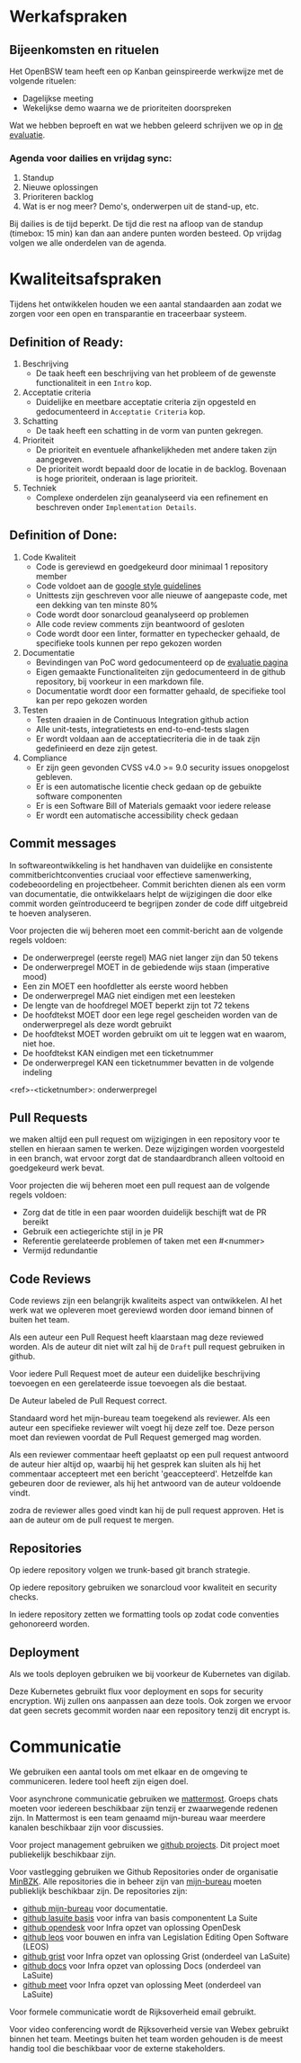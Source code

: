 # Werkafspraken

## Bijeenkomsten en rituelen

Het OpenBSW team heeft een op Kanban geinspireerde werkwijze met de volgende rituelen:

* Dagelijkse meeting
* Wekelijkse demo waarna we de prioriteiten doorspreken

Wat we hebben beproeft en wat we hebben geleerd schrijven we op in [de evaluatie](evaluatie.md).

### Agenda voor dailies en vrijdag sync:

1. Standup
2. Nieuwe oplossingen
3. Prioriteren backlog
4. Wat is er nog meer? Demo's, onderwerpen uit de stand-up, etc.

Bij dailies is de tijd beperkt. De tijd die rest na afloop van de standup (timebox: 15 min) kan dan aan andere punten worden besteed. Op vrijdag volgen we alle onderdelen van de agenda.

# Kwaliteitsafspraken

Tijdens het ontwikkelen houden we een aantal standaarden aan zodat we zorgen voor een open en transparantie en traceerbaar systeem.

## Definition of Ready:

1. Beschrijving
   * De taak heeft een beschrijving van het probleem of de gewenste functionaliteit in een `Intro` kop.
2. Acceptatie criteria
   * Duidelijke en meetbare acceptatie criteria zijn opgesteld en gedocumenteerd in `Acceptatie Criteria` kop.
3. Schatting
   * De taak heeft een schatting in de vorm van punten gekregen.
4. Prioriteit
   * De prioriteit en eventuele afhankelijkheden met andere taken zijn aangegeven. 
   * De prioriteit wordt bepaald door de locatie in de backlog. Bovenaan is hoge prioriteit, onderaan is lage prioriteit.
5. Techniek
   * Complexe onderdelen zijn geanalyseerd via een refinement en beschreven onder `Implementation Details`.

## Definition of Done:

1. Code Kwaliteit
   * Code is gereviewd en goedgekeurd door minimaal 1 repository member
   * Code voldoet aan de [google style guidelines](https://google.github.io/styleguide/)
   * Unittests zijn geschreven voor alle nieuwe of aangepaste code, met een dekking van ten minste 80%
   * Code wordt door sonarcloud geanalyseerd op problemen
   * Alle code review comments zijn beantwoord of gesloten
   * Code wordt door een linter, formatter en typechecker gehaald, de specifieke tools kunnen per repo gekozen worden
2. Documentatie
   * Bevindingen van PoC word gedocumenteerd op de [evaluatie pagina](openbsw/evaluatie.md)
   * Eigen gemaakte Functionaliteiten zijn gedocumenteerd in de github repository, bij voorkeur in een markdown file.
   * Documentatie wordt door een formatter gehaald, de specifieke tool kan per repo gekozen worden
3. Testen
   * Testen draaien in de Continuous Integration github action
   * Alle unit-tests, integratietests en end-to-end-tests slagen
   * Er wordt voldaan aan de acceptatiecriteria die in de taak zijn gedefinieerd en deze zijn getest.
4. Compliance
   * Er zijn geen gevonden CVSS v4.0 >= 9.0 security issues onopgelost gebleven.
   * Er is een automatische licentie check gedaan op de gebuikte software componenten
   * Er is een Software Bill of Materials gemaakt voor iedere release
   * Er wordt een automatische accessibility check gedaan

## Commit messages

In softwareontwikkeling is het handhaven van duidelijke en consistente commitberichtconventies cruciaal voor effectieve samenwerking, codebeoordeling en projectbeheer. Commit berichten dienen als een vorm van documentatie, die ontwikkelaars helpt de wijzigingen die door elke commit worden geïntroduceerd te begrijpen zonder de code diff uitgebreid te hoeven analyseren.

Voor projecten die wij beheren moet een commit-bericht aan de volgende regels voldoen:

* De onderwerpregel (eerste regel) MAG niet langer zijn dan 50 tekens
* De onderwerpregel MOET in de gebiedende wijs staan (imperative mood)
* Een zin MOET een hoofdletter als eerste woord hebben
* De onderwerpregel MAG niet eindigen met een leesteken
* De lengte van de hoofdregel MOET beperkt zijn tot 72 tekens
* De hoofdtekst MOET door een lege regel gescheiden worden van de onderwerpregel als deze wordt gebruikt
* De hoofdtekst MOET worden gebruikt om uit te leggen wat en waarom, niet hoe.
* De hoofdtekst KAN eindigen met een ticketnummer
* De onderwerpregel KAN een ticketnummer bevatten in de volgende indeling

\<ref\>-\<ticketnumber\>: onderwerpregel

## Pull Requests

we maken altijd een pull request om wijzigingen in een repository voor te stellen en hieraan samen te werken. Deze wijzigingen worden voorgesteld in een branch, wat ervoor zorgt dat de standaardbranch alleen voltooid en goedgekeurd werk bevat.

Voor projecten die wij beheren moet een pull request aan de volgende regels voldoen:

* Zorg dat de title in een paar woorden duidelijk beschijft wat de PR bereikt
* Gebruik een actiegerichte stijl in je PR
* Referentie gerelateerde problemen of taken met een #\<nummer>
* Vermijd redundantie

## Code Reviews

Code reviews zijn een belangrijk kwaliteits aspect van ontwikkelen. Al het werk wat we opleveren moet gereviewd worden door iemand binnen of buiten het team.

Als een auteur een Pull Request heeft klaarstaan mag deze reviewed worden. Als de auteur dit niet wilt zal hij de `Draft` pull request gebruiken in github.

Voor iedere Pull Request moet de auteur een duidelijke beschrijving toevoegen en een gerelateerde issue toevoegen als die bestaat.

De Auteur labeled de Pull Request correct.

Standaard word het mijn-bureau team toegekend als reviewer. Als een auteur een specifieke reviewer wilt voegt hij deze zelf toe. Deze person moet dan reviewen voordat de Pull Request gemerged mag worden.

Als een reviewer commentaar heeft geplaatst op een pull request antwoord de auteur hier altijd op, waarbij hij het gesprek kan sluiten als hij het commentaar accepteert met een bericht 'geaccepteerd'. Hetzelfde kan gebeuren door de reviewer, als hij het antwoord van de auteur voldoende vindt.

zodra de reviewer alles goed vindt kan hij de pull request approven. Het is aan de auteur om de pull request te mergen.

## Repositories

Op iedere repository volgen we trunk-based git branch strategie.

Op iedere repository gebruiken we sonarcloud voor kwaliteit en security checks.

In iedere repository zetten we formatting tools op zodat code conventies gehonoreerd worden.

## Deployment

Als we tools deployen gebruiken we bij voorkeur de Kubernetes van digilab.

Deze Kubernetes gebruikt flux voor deployment en sops for security encryption. Wij zullen ons aanpassen aan deze tools. Ook zorgen we ervoor dat geen secrets gecommit worden naar een repository tenzij dit encrypt is.

# Communicatie

We gebruiken een aantal tools om met elkaar en de omgeving te communiceren. Iedere tool heeft zijn eigen doel.

Voor asynchrone communicatie gebruiken we [mattermost](https://digilab.overheid.nl/chat). Groeps chats moeten voor iedereen beschikbaar zijn tenzij er zwaarwegende redenen zijn. In Mattermost is een team genaamd mijn-bureau waar meerdere kanalen beschikbaar zijn voor discussies.

Voor project management gebruiken we [github projects](https://github.com/orgs/MinBZK/projects/22). Dit project moet publiekelijk beschikbaar zijn.

Voor vastlegging gebruiken we Github Repositories onder de organisatie [MinBZK](https://github.com/orgs/MinBZK/repositories). Alle repositories die in beheer zijn van [mijn-bureau](https://github.com/orgs/MinBZK/teams/mijn-bureau/repositories) moeten publieklijk beschikbaar zijn. De repositories zijn:

* [github mijn-bureau](https://github.com/MinBZK/mijn-bureau) voor documentatie.
* [github lasuite basis](https://github.com/MinBZK/LaSuiteBasis) voor infra van basis componentent La Suite
* [github opendesk](https://github.com/MinBZK/opendesk) voor Infra opzet van oplossing OpenDesk
* [github leos](https://github.com/MinBZK/leos) voor bouwen en infra van Legislation Editing Open Software (LEOS)
* [github grist](https://github.com/MinBZK/grist) voor Infra opzet van oplossing Grist (onderdeel van LaSuite)
* [github docs](https://github.com/MinBZK/docs) voor Infra opzet van oplossing Docs (onderdeel van LaSuite)
* [github meet](https://github.com/MinBZK/meet) voor Infra opzet van oplossing Meet (onderdeel van LaSuite)

Voor formele communicatie wordt de Rijksoverheid email gebruikt.

Voor video conferencing wordt de Rijksoverheid versie van Webex gebruikt binnen het team. Meetings buiten het team worden gehouden is de meest handig tool die beschikbaar voor de externe stakeholders.
